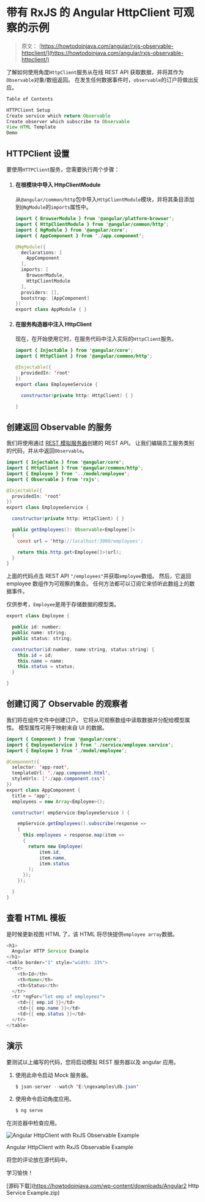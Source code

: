 # 带有 RxJS 的 Angular HttpClient 可观察的示例

> 原文： [https://howtodoinjava.com/angular/rxjs-observable-httpclient/](https://howtodoinjava.com/angular/rxjs-observable-httpclient/)

了解如何使用角度`HttpClient`服务从在线 REST API 获取数据，并将其作为`Observable`对象/数组返回。 在发生任何数据事件时，`observable`的订户将做出反应。

```java
Table of Contents

HTTPClient Setup
Create service which return Observable
Create observer which subscribe to Observable
View HTML Template
Demo
```

## HTTPClient 设置

要使用`HTTPClient`服务，您需要执行两个步骤：

1.  #### 在根模块中导入 HttpClientModule

    从`@angular/common/http`包中导入`HttpClientModule`模块，并将其条目添加到`@NgModule`的`imports`属性中。

    ```java
    import { BrowserModule } from '@angular/platform-browser';
    import { HttpClientModule } from '@angular/common/http'; 
    import { NgModule } from '@angular/core';
    import { AppComponent } from './app.component';

    @NgModule({
      declarations: [
        AppComponent
      ],
      imports: [
        BrowserModule,
        HttpClientModule
      ],
      providers: [],
      bootstrap: [AppComponent]
    })
    export class AppModule { }

    ```

2.  #### 在服务构造器中注入 HttpClient

    现在，在开始使用它时，在服务代码中注入实际的`HttpClient`服务。

    ```java
    import { Injectable } from '@angular/core';
    import { HttpClient } from '@angular/common/http';

    @Injectable({
      providedIn: 'root'
    })
    export class EmployeeService {

      constructor(private http: HttpClient) { }

    }

    ```

## 创建返回 Observable 的服务

我们将使用通过 [REST 模拟服务器](https://howtodoinjava.com/angular/mock-rest-server/)创建的 REST API。 让我们编辑员工服务类别的代码，并从中返回`Observable`。

```java
import { Injectable } from '@angular/core';
import { HttpClient } from '@angular/common/http';
import { Employee } from '../model/employee';
import { Observable } from 'rxjs';

@Injectable({
  providedIn: 'root'
})
export class EmployeeService {

  constructor(private http: HttpClient) { }

  public getEmployees(): Observable<Employee[]> 
  {
    const url = 'http://localhost:3000/employees';

    return this.http.get<Employee[]>(url);
  }
}

```

上面的代码点击 REST API `"/employees"`并获取`employee`数组。 然后，它返回 employee 数组作为可观察的集合。 任何方法都可以订阅它来侦听此数组上的数据事件。

仅供参考，`Employee`是用于存储数据的模型类。

```java
export class Employee {

  public id: number;
  public name: string;
  public status: string;

  constructor(id:number, name:string, status:string) {
    this.id = id;
    this.name = name;
    this.status = status;
  }

}

```

## 创建订阅了 Observable 的观察者

我们将在组件文件中创建订户。 它将从可观察数组中读取数据并分配给模型属性。 模型属性可用于映射来自 UI 的数据。

```java
import { Component } from '@angular/core';
import { EmployeeService } from './service/employee.service';
import { Employee } from './model/employee';

@Component({
  selector: 'app-root',
  templateUrl: './app.component.html',
  styleUrls: ['./app.component.css']
})
export class AppComponent {
  title = 'app';
  employees = new Array<Employee>();

  constructor( empService:EmployeeService ) {

    empService.getEmployees().subscribe(response => 
    {
      this.employees = response.map(item => 
      {
        return new Employee( 
            item.id,
            item.name,
            item.status
        );
      });
    });

  } 
}

```

## 查看 HTML 模板

是时候更新视图 HTML 了，该 HTML 将尽快提供`employee array`数据。

```java
<h1>
  Angular HTTP Service Example
</h1>
<table border="1" style="width: 33%">
  <tr>
    <th>Id</th>
    <th>Name</th>
    <th>Status</th>
  </tr>
  <tr *ngFor="let emp of employees">
    <td>{{ emp.id }}</td>
    <td>{{ emp.name }}</td>
    <td>{{ emp.status }}</td>
  </tr>
</table>

```

## 演示

要测试以上编写的代码，您将启动模拟 REST 服务器以及 angular 应用。

1.  使用此命令启动 Mock 服务器。

    ```java
    $ json-server --watch 'E:\ngexamples\db.json'

    ```

2.  使用命令启动角度应用。

    ```java
    $ ng serve

    ```

在浏览器中检查应用。

![Angular HttpClient with RxJS Observable Example](img/ae44f6a8646fdb48d982c081e9870d4a.png)

Angular HttpClient with RxJS Observable Example



将您的评论放在源代码中。

学习愉快！

[源码下载](https://howtodoinjava.com/wp-content/downloads/Angular2 Http Service Example.zip)